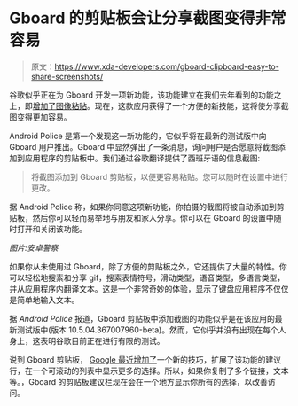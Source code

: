 # Gboard 的剪贴板会让分享截图变得非常容易

> 原文：<https://www.xda-developers.com/gboard-clipboard-easy-to-share-screenshots/>

谷歌似乎正在为 Gboard 开发一项新功能，该功能建立在我们去年看到的功能之上，即[增加了图像粘贴](https://www.xda-developers.com/gboard-image-pasting-google-lens/)。现在，这款应用获得了一个方便的新技能，这将使分享截图变得更加容易。

Android Police 是第一个发现这一新功能的，它似乎将在最新的测试版中向 Gboard 用户推出。Gboard 中显然弹出了一条消息，询问用户是否愿意将截图添加到应用程序的剪贴板中。我们通过谷歌翻译提供了西班牙语的信息截图:

> 将截图添加到 Gboard 剪贴板，以便更容易粘贴。您可以随时在设置中进行更改。

据 Android Police 称，如果你同意这项新功能，你拍摄的截图将被自动添加到剪贴板，然后你可以轻而易举地与朋友和家人分享。你可以在 Gboard 的设置中随时打开和关闭该功能。

*图片:安卓警察*

如果你从未使用过 Gboard，除了方便的剪贴板之外，它还提供了大量的特性。你可以轻松地搜索和分享 gif，搜索表情符号，滑动类型，语音类型，多语言类型，并从应用程序内翻译文本。这是一个非常奇妙的体验，显示了键盘应用程序不仅仅是简单地输入文本。

据 *Android Police* 报道，Gboard 剪贴板中添加截图的功能似乎是在该应用的最新测试版中(版本 10.5.04.367007960-beta)。然而，它似乎并没有出现在每个人身上，这表明谷歌目前正在进行有限的测试。

说到 Gboard 剪贴板， [Google 最近增加了](https://www.xda-developers.com/gboard-prepares-scrolling-paste-bar-clipboard/)一个新的技巧，扩展了该功能的建议行，在一个可滚动的列表中显示更多的选择。所以，如果你复制了多个链接，文本等。，Gboard 的剪贴板建议栏现在会在一个地方显示你所有的选择，以改善访问。